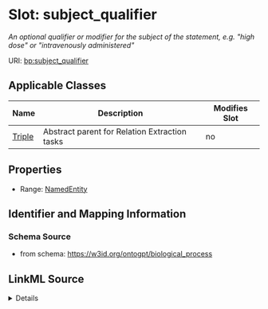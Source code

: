 

# Slot: subject_qualifier


_An optional qualifier or modifier for the subject of the statement, e.g. "high dose" or "intravenously administered"_



URI: [bp:subject_qualifier](http://w3id.org/ontogpt/biological-process-templatesubject_qualifier)



<!-- no inheritance hierarchy -->





## Applicable Classes

| Name | Description | Modifies Slot |
| --- | --- | --- |
| [Triple](Triple.md) | Abstract parent for Relation Extraction tasks |  no  |







## Properties

* Range: [NamedEntity](NamedEntity.md)





## Identifier and Mapping Information







### Schema Source


* from schema: https://w3id.org/ontogpt/biological_process




## LinkML Source

<details>
```yaml
name: subject_qualifier
description: An optional qualifier or modifier for the subject of the statement, e.g.
  "high dose" or "intravenously administered"
from_schema: https://w3id.org/ontogpt/biological_process
rank: 1000
alias: subject_qualifier
owner: Triple
domain_of:
- Triple
range: NamedEntity

```
</details>